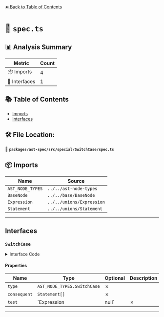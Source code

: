 [⬅️ Back to Table of Contents](../../../../../index.md)

# 📄 `spec.ts`

## 📊 Analysis Summary

| Metric | Count |
|--------|-------|
| 📦 Imports | 4 |
| 📐 Interfaces | 1 |

## 📚 Table of Contents

- [Imports](#imports)
- [Interfaces](#interfaces)

## 🛠️ File Location:
📂 **`packages/ast-spec/src/special/SwitchCase/spec.ts`**

## 📦 Imports

| Name | Source |
|------|--------|
| `AST_NODE_TYPES` | `../../ast-node-types` |
| `BaseNode` | `../../base/BaseNode` |
| `Expression` | `../../unions/Expression` |
| `Statement` | `../../unions/Statement` |


---

## Interfaces

### `SwitchCase`

<details><summary>Interface Code</summary>

```ts
export interface SwitchCase extends BaseNode {
  type: AST_NODE_TYPES.SwitchCase;
  consequent: Statement[];
  test: Expression | null;
}
```
</details>

#### Properties

| Name | Type | Optional | Description |
|------|------|----------|-------------|
| `type` | `AST_NODE_TYPES.SwitchCase` | ✗ |  |
| `consequent` | `Statement[]` | ✗ |  |
| `test` | `Expression | null` | ✗ |  |


---